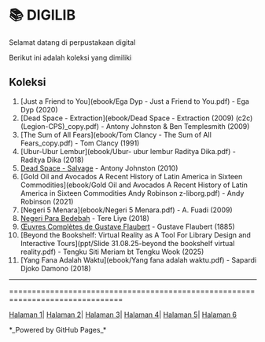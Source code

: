 # 📚 DIGILIB 

Selamat datang di perpustakaan digital

Berikut ini adalah koleksi yang dimiliki

## Koleksi
1. [Just a Friend to You](ebook/Ega Dyp - Just a Friend to You.pdf) - Ega Dyp (2020)
2. [Dead Space - Extraction](ebook/Dead Space - Extraction (2009) (c2c) (Legion-CPS)_copy.pdf) - Antony Johnston & Ben Templesmith (2009)
3. [The Sum of All Fears](ebook/Tom Clancy - The Sum of All Fears_copy.pdf) - Tom Clancy (1991)
4. [Ubur-Ubur Lembur](ebook/Ubur- ubur lembur Raditya Dika.pdf) - Raditya Dika (2018)
5. [Dead Space - Salvage](ebook/Dead_Space_Salvage_(2010)_copy.pdf) - Antony Johnston (2010)
6. [Gold Oil and Avocados A Recent History of Latin America in Sixteen Commodities](ebook/Gold Oil and Avocados A Recent History of Latin America in Sixteen Commodities Andy Robinson z-liborg.pdf) - Andy Robinson (2021)
7. [Negeri 5 Menara](ebook/Negeri 5 Menara.pdf) - A. Fuadi (2009)
8. [Negeri Para Bedebah](ebook/Negeri_Para_Bedebah.pdf) - Tere Liye (2018)
9. [Œuvres Complètes de Gustave Flaubert](oeuvrescomplt01flauuoft.pdf) - Gustave Flaubert (1885)
10. [Beyond the Bookshelf: Virtual Reality as A Tool For Library Design and Interactive Tours](ppt/Slide 31.08.25-beyond the bookshelf virtual reality.pdf) - Tengku Siti Meriam bt Tengku Wook (2025)
11. [Yang Fana Adalah Waktu](ebook/Yang fana adalah waktu.pdf) - Sapardi Djoko Damono (2018)
---
===============================================================================
<p><a href="webti/halaman1.html">Halaman 1</a>|
<a href="webti/halaman2.html">Halaman 2</a>|
<a href="webti/halaman3.html">Halaman 3</a>|
<a href="webti/halaman4.html">Halaman 4</a>|
<a href="webti/halaman5.html">Halaman 5</a>|
<a href="webti/halaman6.html">Halaman 6</a></p> 
*_Powered by GitHub Pages_*

